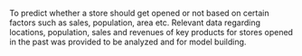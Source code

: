 To predict whether a store should get opened or not based on certain factors such as sales, population, area etc. Relevant data regarding locations, population, sales and revenues of key products for stores opened in the past was provided to be analyzed and for model building.
